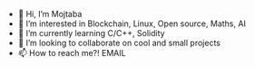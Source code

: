 - 👋 Hi, I’m Mojtaba
- 👀 I’m interested in Blockchain, Linux, Open source, Maths, AI
- 🌱 I’m currently learning C/C++, Solidity
- 💞️ I’m looking to collaborate on cool and small projects
- 📫 How to reach me?! EMAIL

<!---
MoFa82/MoFa82 is a ✨ special ✨ repository because its `README.md` (this file) appears on your GitHub profile.
You can click the Preview link to take a look at your changes.
--->

